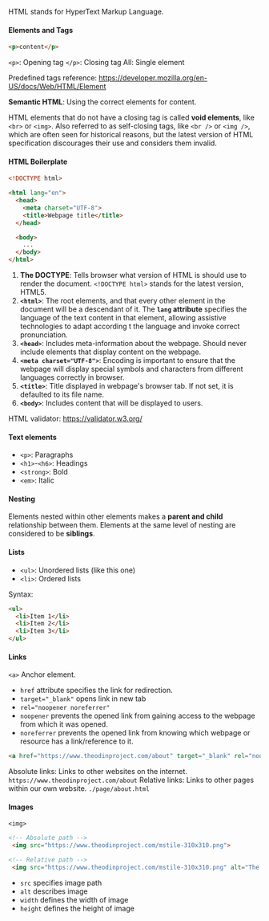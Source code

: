HTML stands for HyperText Markup Language.

#### Elements and Tags
```html
<p>content</p>
```

`<p>`: Opening tag
`</p>`: Closing tag
All: Single element

Predefined tags reference: https://developer.mozilla.org/en-US/docs/Web/HTML/Element

**Semantic HTML**: Using the correct elements for content.

HTML elements that do not have a closing tag is called **void elements**, like `<br>` or `<img>`. Also referred to as self-closing tags, like `<br />` or `<img />`, which are often seen for historical reasons, but the latest version of HTML specification discourages their use and considers them invalid.

#### HTML Boilerplate
```html
<!DOCTYPE html>

<html lang="en">
  <head>
	<meta charset="UTF-8">
	<title>Webpage title</title>
  </head>

  <body>
	...
  </body>
</html>
```

1. **The DOCTYPE**: Tells browser what version of HTML is should use to render the document. `<!DOCTYPE html>` stands for the latest version, HTML5.
2. **`<html>`**: The root elements, and that every other element in the document will be a descendant of it. The **`lang` attribute** specifies the language of the text content in that element, allowing assistive technologies to adapt according t the language and invoke correct pronunciation.
3. **`<head>`**: Includes meta-information about the webpage. Should never include elements that display content on the webpage.
4. **`<meta charset="UTF-8">`**: Encoding is important to ensure that the webpage will display special symbols and characters from different languages correctly in browser.
5. **`<title>`**: Title displayed in webpage's browser tab. If not set, it is defaulted to its file name.
6. **`<body>`**: Includes content that will be displayed to users.

HTML validator: https://validator.w3.org/

#### Text elements
- `<p>`: Paragraphs
- `<h1>`-`<h6>`: Headings
- `<strong>`: Bold
- `<em>`: Italic

#### Nesting
Elements nested within other elements makes a **parent and child** relationship between them. Elements at the same level of nesting are considered to be **siblings**.

#### Lists
- `<ul>`: Unordered lists (like this one)
- `<li>`: Ordered lists

Syntax:
```html
<ul>
  <li>Item 1</li>
  <li>Item 2</li>
  <li>Item 3</li>
</ul>
```

#### Links
`<a>` Anchor element. 
- `href` attribute specifies the link for redirection. 
- `target="_blank"` opens link in new tab
- `rel="noopener noreferrer"`
- `noopener` prevents the opened link from gaining access to the webpage from which it was opened. 
- `noreferrer` prevents the opened link from knowing which webpage or resource has a link/reference to it. 


```html
<a href="https://www.theodinproject.com/about" target="_blank" rel="noopener noreferrer">About The Odin Project</a>
```

Absolute links: Links to other websites on the internet. `https://www.theodinproject.com/about`
Relative links: Links to other pages within our own website. `./page/about.html`

#### Images
`<img>`

```html
<!-- Absolute path -->
 <img src="https://www.theodinproject.com/mstile-310x310.png">
```

```html
<!-- Relative path -->
 <img src="https://www.theodinproject.com/mstile-310x310.png" alt="The Odin Project Logo" height="310" width="310">
```

- `src` specifies image path
- `alt` describes image
- `width` defines the width of image
- `height` defines the height of image